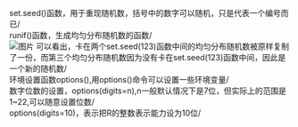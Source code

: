 set.seed()函数，用于重现随机数，括号中的数字可以随机，只是代表一个编号而已/<br>
runif()函数，生成均匀分布随机数的函数/<br>
![图片](https://user-images.githubusercontent.com/54944183/118672386-c77e1c00-b82a-11eb-9c1b-617072dd9282.png)
可以看出，卡在两个set.seed(123)函数中间的均匀分布随机数被原样复制了一份，而第三个均匀分布随机数因为没有卡在set.seed(123)函数中间，因此是一个新的随机数/<br>
环境设置函数options(),用options()命令可以设置一些环境变量/<br>
数字位数的设置，options(digits=n),n一般默认情况下是7位，但实际上的范围是1~22,可以随意设置位数/<br>
options(digits=10)，表示把R的整数表示能力设为10位/<br>
